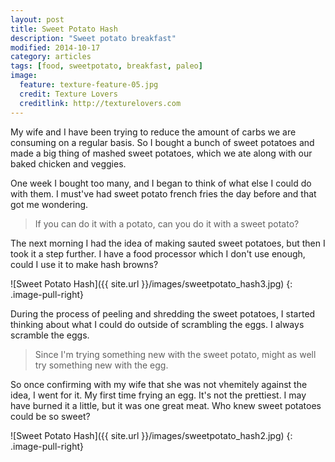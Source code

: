 ```yaml
---
layout: post
title: Sweet Potato Hash
description: "Sweet potato breakfast"
modified: 2014-10-17
category: articles
tags: [food, sweetpotato, breakfast, paleo]
image:
  feature: texture-feature-05.jpg
  credit: Texture Lovers
  creditlink: http://texturelovers.com
---
```


My wife and I have been trying to reduce the amount of carbs we are consuming on a regular basis.  So I bought a bunch of sweet potatoes and made a big thing of mashed sweet potatoes, which we ate along with our baked chicken and veggies.

One week I bought too many, and I began to think of what else I could do with them.  I must've had sweet potato french fries the day before and that got me wondering.

 > If you can do it with a potato, can you do it with a sweet potato?

The next morning I had the idea of making sauted sweet potatoes, but then I took it a step further.  I have a food processor which I don't use enough, could I use it to make hash browns?

![Sweet Potato Hash]({{ site.url }}/images/sweetpotato_hash3.jpg)
{: .image-pull-right}

During the process of peeling and shredding the sweet potatoes, I started thinking about what I could do outside of scrambling the eggs.  I always scramble the eggs.

 > Since I'm trying something new with the sweet potato, might as well try something new with the egg.

So once confirming with my wife that she was not vhemitely against the idea, I went for it.  My first time frying an egg.  It's not the prettiest.  I may have burned it a little, but it was one great meat.  Who knew sweet potatoes could be so sweet?

![Sweet Potato Hash]({{ site.url }}/images/sweetpotato_hash2.jpg)
{: .image-pull-right}
